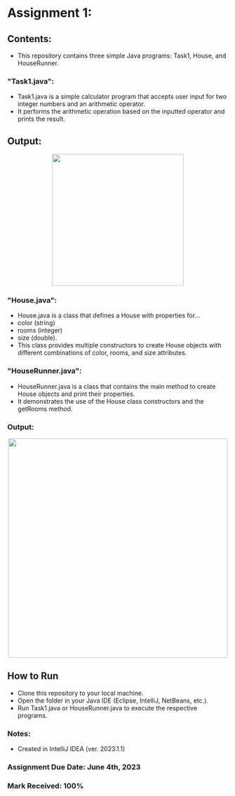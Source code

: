 # Assignment 1: 

## Contents: 
- This repository contains three simple Java programs: Task1, House, and HouseRunner.

### "Task1.java":
- Task1.java is a simple calculator program that accepts user input for two integer numbers and an arithmetic operator.
- It performs the arithmetic operation based on the inputted operator and prints the result.

## Output: 

<p align="center">
<img width="300" src="https://github.com/matthewantonis-georgiancollege/Java_COMP2003/assets/122380719/dcf1831f-65a9-4786-9f0f-9c1cc53aad3c">
<p/> 

### "House.java":
- House.java is a class that defines a House with properties for...
- color (string)
- rooms (integer)
- size (double).
- This class provides multiple constructors to create House objects with different combinations of color, rooms, and size attributes.

### "HouseRunner.java":
- HouseRunner.java is a class that contains the main method to create House objects and print their properties.
- It demonstrates the use of the House class constructors and the getRooms method.

### Output: 

<p align="center">
<img width="500" src="https://github.com/matthewantonis-georgiancollege/Java_COMP2003/assets/122380719/ac281161-7e7e-43ba-a0b0-f8a42c3d8223">
<p/> 

## How to Run
- Clone this repository to your local machine.
- Open the folder in your Java IDE (Eclipse, IntelliJ, NetBeans, etc.).
- Run Task1.java or HouseRunner.java to execute the respective programs.

### Notes: 
- Created in IntelliJ IDEA (ver. 2023.1.1)

### Assignment Due Date: June 4th, 2023
### Mark Received: 100%

